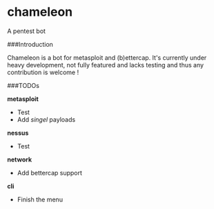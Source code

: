 # chameleon
A pentest bot

###Introduction

Chameleon is a bot for metasploit and (b)ettercap. It's currently under heavy development, not fully featured and lacks testing and thus any contribution is welcome !

###TODOs

**metasploit**
- Test
- Add _singel_ payloads

**nessus**
- Test

**network**
- Add bettercap support

**cli**
- Finish the menu


